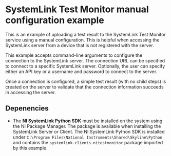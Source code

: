 # SystemLink Test Monitor manual configuration example

This is an example of uploading a test result to the SystemLink Test Monitor service
using a manual configuration.  This is helpful when accessing the SystemLink server from
a device that is not registered with the server.

This example accepts command-line arguments to configure the connection to the SystemLink server.
The connection URL can be specified to connect to a specific SystemLink server.  Optionally,
the user can specify either an API key or a username and password to connect to the server.

Once a connection is configured, a simple test result (with no child steps) is created on
the server to validate that the connection information succeeds in accessing the server.

## Depenencies
- The **NI SystemLink Python SDK** must be installed on the system using the NI Package Manager.  The package is available when installing the SystemLink Server or Client.  The NI SystemLink Python SDK is installed under `C:\Program Files\National Instruments\Shared\Skyline\Python` and contains the `systemlink.clients.nitestmonitor` package imported by this example.
